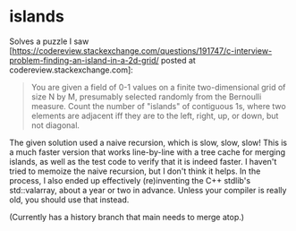 # islands
Solves a puzzle I saw [https://codereview.stackexchange.com/questions/191747/c-interview-problem-finding-an-island-in-a-2d-grid/ posted at codereview.stackexchange.com]:
> You are given a field of 0-1 values on a finite two-dimensional grid of size N by M, presumably selected randomly from the Bernoulli measure.  Count the number of "islands" of contiguous 1s, where two elements are adjacent iff they are to the left, right, up, or down, but not diagonal.

The given solution used a naive recursion, which is slow, slow, slow!  This is a much faster version that works line-by-line with a tree cache for merging islands, as well as the test code to verify that it is indeed faster.  I haven't tried to memoize the naive recursion, but I don't think it helps.
In the process, I also ended up effectively (re)inventing the C++ stdlib's std::valarray, about a year or two in advance.  Unless your compiler is really old, you should use that instead.  

(Currently has a history branch that main needs to merge atop.)  
